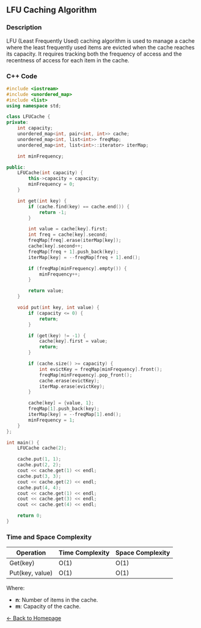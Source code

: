 ## LFU Caching Algorithm

### Description
LFU (Least Frequently Used) caching algorithm is used to manage a cache where the least frequently used items are evicted when the cache reaches its capacity. It requires tracking both the frequency of access and the recentness of access for each item in the cache.

### C++ Code

```cpp
#include <iostream>
#include <unordered_map>
#include <list>
using namespace std;

class LFUCache {
private:
    int capacity;
    unordered_map<int, pair<int, int>> cache;
    unordered_map<int, list<int>> freqMap;
    unordered_map<int, list<int>::iterator> iterMap;

    int minFrequency;

public:
    LFUCache(int capacity) {
        this->capacity = capacity;
        minFrequency = 0;
    }

    int get(int key) {
        if (cache.find(key) == cache.end()) {
            return -1;
        }

        int value = cache[key].first;
        int freq = cache[key].second;
        freqMap[freq].erase(iterMap[key]);
        cache[key].second++;
        freqMap[freq + 1].push_back(key);
        iterMap[key] = --freqMap[freq + 1].end();

        if (freqMap[minFrequency].empty()) {
            minFrequency++;
        }

        return value;
    }

    void put(int key, int value) {
        if (capacity <= 0) {
            return;
        }

        if (get(key) != -1) {
            cache[key].first = value;
            return;
        }

        if (cache.size() >= capacity) {
            int evictKey = freqMap[minFrequency].front();
            freqMap[minFrequency].pop_front();
            cache.erase(evictKey);
            iterMap.erase(evictKey);
        }

        cache[key] = {value, 1};
        freqMap[1].push_back(key);
        iterMap[key] = --freqMap[1].end();
        minFrequency = 1;
    }
};

int main() {
    LFUCache cache(2);

    cache.put(1, 1);
    cache.put(2, 2);
    cout << cache.get(1) << endl;
    cache.put(3, 3);
    cout << cache.get(2) << endl;
    cache.put(4, 4);
    cout << cache.get(1) << endl;
    cout << cache.get(3) << endl;
    cout << cache.get(4) << endl;

    return 0;
}
```
### Time and Space Complexity

| Operation               | Time Complexity                  | Space Complexity         |
|-------------------------|----------------------------------|--------------------------|
| Get(key)                | O(1)                             | O(1)                     |
| Put(key, value)         | O(1)                             | O(1)                     |

Where:
- **n**: Number of items in the cache.
- **m**: Capacity of the cache.

[← Back to Homepage](https://mehwishferoz.github.io/)